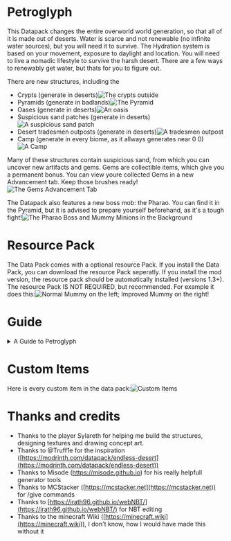 # Petroglyph
This Datapack changes the entire overworld world generation, so that all of it is made out of deserts. Water is scarce and not renewable (no infinite water sources), but you will need it to survive. The Hydration system is based on your movement, exposure to daylight and location. You will need to live a nomadic lifestyle to survive the harsh desert. There are a few ways to renewably get water, but thats for you to figure out.

There are new structures, including the 
- Crypts (generate in deserts)![The crypts outside](https://cdn.modrinth.com/data/cached_images/78802b2df6922cddfed78900524dd46f667bcba2_0.webp)
- Pyramids (generate in badlands)![The Pyramid](https://cdn.modrinth.com/data/cached_images/e6e529e520adee6f1fccca39bd745910cb14ce3d_0.webp)
- Oases (generate in deserts)![An oasis](https://cdn.modrinth.com/data/cached_images/851fb5e6123f12e273c406285ac964608a474392_0.webp)
- Suspicious sand patches (generate in deserts)![A suspicious sand patch](https://cdn.modrinth.com/data/cached_images/ec92f475f613b25edba6f583366040ea51d1d03c_0.webp)
- Desert tradesmen outposts (generate in deserts)![A tradesmen outpost](https://cdn.modrinth.com/data/cached_images/7a28d840ac935736964b6a62aab70eca4bb6e0d5_0.webp)
- Camp (generate in every biome, as it allways generates near 0 0)![A Camp](https://cdn.modrinth.com/data/cached_images/4a03ec7fce87813abee560c4e291ae3069871d18_0.webp)
  
Many of these structures contain suspicious sand, from which you can uncover new artifacts and gems. Gems are collectible items, which give you a permanent bonus. You can view youre collected Gems in a new Advancement tab. Keep those brushes ready!![The Gems Advancement Tab](https://cdn.modrinth.com/data/cached_images/74948fb547230c467f761320512fc1ceffe2a366.png)


The Datapack also features a new boss mob: the Pharao. You can find it in the Pyramid, but it is advised to prepare yourself beforehand, as it's a tough fight!![The Pharao Boss and Mummy Minions in the Background](https://cdn.modrinth.com/data/cached_images/d4e8140ec88c91dc2f67c1dbdce715d995860ebc_0.webp)

# Resource Pack
The Data Pack comes with a optional resource Pack. If you install the Data Pack, you can download the resource Pack seperatly. If you install the mod version, the resource pack should be automatically installed (versions 1.3+). The resource Pack IS NOT REQUIRED, but recommended. For example it does this:![Normal Mummy on the left; Improved Mummy on the right!](https://cdn.modrinth.com/data/cached_images/e26ac73f4ffc0e8da81386daec7cd0983edd79dd_0.webp)

# Guide
<details>
<summary>A Guide to Petroglyph</summary>
<ul>
<li> When you spawn, find the campsite near the world spawn, as it contains some starting equipment</li>
<li> Take the cauldron and try to craft a bucket</li>
<li> Depending on your sourroundings, either try to find an Oasis or a Village. If you spawn in a Badlands/Mesa Biome, exit it as soon as Possible!</li>
<li> Collect the water you find using the bucket and use empty Glass Bottles in your crafting 4x4 to get Water Bottles</li>
<li> Keep an eye on your Hydration Level and Rate:</li>
<ul>
<li> If your Hydration Level drops bellow 0, you will die and won't be able to respawn.</li>
<li> Your Hydration Rate depends on exposure to daylight (during the day), the Biome you are in (Badlands cost you more water) and how active you are (Jumping and Sprinting).</li>
<li> If you get Hold of a Saddle, Tame a Camel: You will lose less hydration because of Activity. </li>
<li> Try to Travel at Night: You will lose less hydration because of being in sunlight!</li>
<li> Some gems or armor also reduce hydration loss.</li>
<li> You can't get water from soucre blocks!</li>
<li> Try to collect paper, which you may use to purify water. Purified water gives you double the hydration of normal water. To purifie water, just take a piece of paper and combine it with a water bottle in a crafting grid.</li>
<li> Try to buy dripstones from the tradesmen. If you want to know why, go read: <a href="https://minecraft.wiki/w/Pointed_Dripstone#Cauldrons" target="new">Minecraft Wiki</a></li>
</ul>
<li> When you find a Crypt:</li>
<ul>
<li>Beware of Traps: they are everywhere.</li>
<li>You can also find very good loot.</li>
<li>You may also find a Map, which will lead you to the Pharao's Temple.</li>
<li>If you have a brush, excavate the suspicious sand. It contains pottery sherds (which you can trade for emeralds, with the Tradesmen Villagers), gems (which you also can trade for emeralds, with the Tradesmen Villagers), gear and usefull items (mainly paper).</li>
</ul>
<li> When you find a Tradesmen Outpost, you can trade your collected loot, buy and steal water. </li>
<li> When you find a Pillager Outpost, you can sometimes steal water from them. Note: Pillagers won't respawn in outposts.</li>
<li> When want to defeat the Pharao Boss:</li>
<ul>
<li>Get a Pharao Locator Map.</li>
<li>Be aware, that the Pharao only spawns in Badlands/Mesa Biomes.</li>
<li>Bring enough water, as the Pharao increases your Hydration Rate (to about -9)!</li>
<li>Be aware, that you will be in gamemode adventure during the Bossfight!</li>
<li>Be aware, that you won't be able to exit the bossfight until you or the Pharao dies!</li>
<li>The Pharao will summon different Minions, which will try to shred your armor.</li>
<li>The Pharao itself can one-shot you.</li>
<li>You will be blinded at the half way point.</li>
<li>The Pharao will drop very, very, very good loot, when you defeat it.</li>
<li>Good Luck!</li>
</ul>
</ul>
</details>


# Custom Items
Here is every custom item in the data pack:![Custom Items](https://cdn.modrinth.com/data/cached_images/af6164d2fc10e340399f82032ea866e0c42fd9b4.png)



# Thanks and credits
- Thanks to the player Sylareth for helping me build the structures, designing textures and drawing concept art.
- Thanks to @Truff1e for the inspiration ([https://modrinth.com/datapack/endless-desert](https://modrinth.com/datapack/endless-desert))
- Thanks to Misode (https://misode.github.io) for his really helpfull generator tools
- Thanks to MCStacker ([https://mcstacker.net](https://mcstacker.net)) for /give commands
- Thanks to [https://irath96.github.io/webNBT/](https://irath96.github.io/webNBT/) for NBT editing
- Thanks to the minecraft Wiki ([https://minecraft.wiki](https://minecraft.wiki)), I don't know, how I would have made this without it